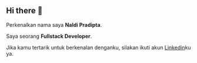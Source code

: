 ## Hi there 👋

Perkenalkan nama saya **Naldi Pradipta**.<br>

Saya seorang **Fullstack Developer**.<br>

Jika kamu tertarik untuk berkenalan denganku, silakan ikuti akun [Linkedin](https://www.linkedin.com/in/naldipa/)ku ya.
